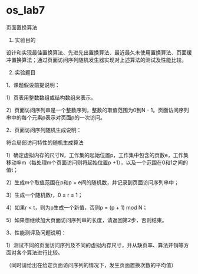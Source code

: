 # os_lab7
页面置换算法

1.	实验目的

设计和实现最佳置换算法、先进先出置换算法、最近最久未使用置换算法、页面缓冲置换算法；通过页面访问序列随机发生器实现对上述算法的测试及性能比较。

2.	实验题目

1、课题假设前提说明：

1）页表用整数数组或结构数组来表示。

2）页面访问序列串是一个整数序列，整数的取值范围为0到N - 1。页面访问序列串中的每个元素p表示对页面p的一次访问。

2、页面访问序列随机生成说明：

符合局部访问特性的随机生成算法

1）确定虚拟内存的尺寸N，工作集的起始位置p，工作集中包含的页数e，工作集移动率m（每处理m个页面访问则将起始位置p +1），以及一个范围在0和1之间的值t；

2）生成m个取值范围在p和p + e间的随机数，并记录到页面访问序列串中；

3）生成一个随机数r，0 ≤ r ≤ 1；

4）如果r < t，则为p生成一个新值，否则p = (p + 1) mod N；

5）如果想继续加大页面访问序列串的长度，请返回第2步，否则结束。

3、性能测评及问题说明：

1）测试不同的页面访问序列及不同的虚拟内存尺寸，并从缺页率、算法开销等方面对各个算法进行比较。

（同时请给出在给定页面访问序列的情况下，发生页面置换次数的平均值）
